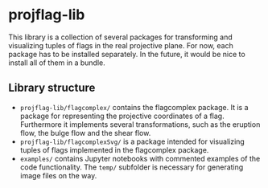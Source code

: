 # projflag-lib

This library is a collection of several packages for transforming and visualizing tuples of flags in the real
projective plane. For now, each package has to be installed separately. In the future, it
would be nice to install all of them in a bundle.

## Library structure
* `projflag-lib/flagcomplex/` contains the flagcomplex package. It is a package for representing the projective coordinates of a flag.
Furthermore it implements several transformations, such as the eruption flow, the bulge flow and the shear flow.
* `projflag-lib/flagcomplexSvg/` is a package intended for visualizing tuples of flags implemented in the flagcomplex package.
* `examples/` contains Jupyter notebooks with commented examples of the code functionality. The `temp/` subfolder is necessary for generating image files on the way.
